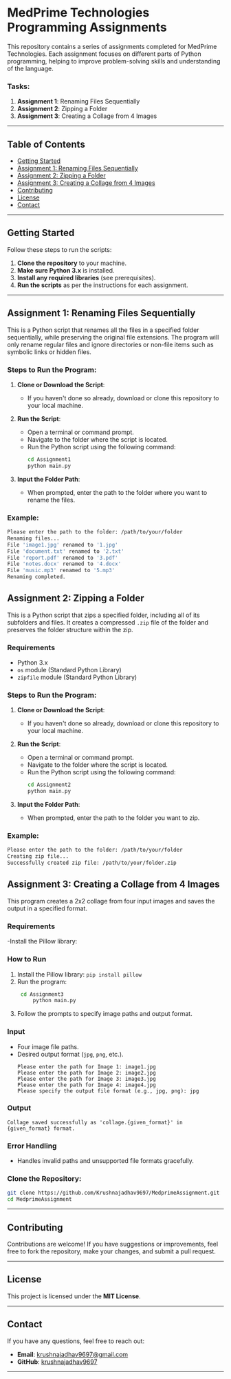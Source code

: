 # MedPrime Technologies Programming Assignments

This repository contains a series of assignments completed for MedPrime Technologies. Each assignment focuses on different parts of Python programming, helping to improve problem-solving skills and understanding of the language.

### Tasks:
1. **Assignment 1**: Renaming Files Sequentially
2. **Assignment 2**: Zipping a Folder
3. **Assignment 3**: Creating a Collage from 4 Images

---

## Table of Contents
- [Getting Started](#getting-started)
- [Assignment 1: Renaming Files Sequentially](#assignment-1-renaming-files-sequentially)
- [Assignment 2: Zipping a Folder](#assignment-2-zipping-a-folder)
- [Assignment 3: Creating a Collage from 4 Images](#assignment-3-creating-a-collage-from-4-images)
- [Contributing](#contributing)
- [License](#license)
- [Contact](#contact)

---

## Getting Started

Follow these steps to run the scripts:

1. **Clone the repository** to your machine.
2. **Make sure Python 3.x** is installed.
3. **Install any required libraries** (see prerequisites).
4. **Run the scripts** as per the instructions for each assignment.

---

## Assignment 1: Renaming Files Sequentially

This is a Python script that renames all the files in a specified folder sequentially, while preserving the original file extensions. The program will only rename regular files and ignore directories or non-file items such as symbolic links or hidden files.

### Steps to Run the Program:

1. **Clone or Download the Script**:
   - If you haven't done so already, download or clone this repository to your local machine.

2. **Run the Script**:
   - Open a terminal or command prompt.
   - Navigate to the folder where the script is located.
   - Run the Python script using the following command:
     ```bash
     cd Assignment1
     python main.py
     ```

3. **Input the Folder Path**:
   - When prompted, enter the path to the folder where you want to rename the files.

### Example:

```bash
Please enter the path to the folder: /path/to/your/folder
Renaming files...
File 'image1.jpg' renamed to '1.jpg'
File 'document.txt' renamed to '2.txt'
File 'report.pdf' renamed to '3.pdf'
File 'notes.docx' renamed to '4.docx'
File 'music.mp3' renamed to '5.mp3'
Renaming completed.
```


## Assignment 2: Zipping a Folder

This is a Python script that zips a specified folder, including all of its subfolders and files. It creates a compressed `.zip` file of the folder and preserves the folder structure within the zip.

### Requirements

- Python 3.x
- `os` module (Standard Python Library)
- `zipfile` module (Standard Python Library)


### Steps to Run the Program:

1. **Clone or Download the Script**:
   - If you haven't done so already, download or clone this repository to your local machine.

2. **Run the Script**:
   - Open a terminal or command prompt.
   - Navigate to the folder where the script is located.
   - Run the Python script using the following command:
     ```bash
	 cd Assignment2
     python main.py
     ```

3. **Input the Folder Path**:
   - When prompted, enter the path to the folder you want to zip.

### Example:

```bash
Please enter the path to the folder: /path/to/your/folder
Creating zip file...
Successfully created zip file: /path/to/your/folder.zip
```

## Assignment 3: Creating a Collage from 4 Images

This program creates a 2x2 collage from four input images and saves the output in a specified format.

### Requirements
-Install the Pillow library:

### How to Run
1. Install the Pillow library:
   `pip install pillow`
2. Run the program:
    ```bash
	 cd Assignment3
         python main.py
     ```
3. Follow the prompts to specify image paths and output format.

### Input
- Four image file paths.
- Desired output format (`jpg`, `png`, etc.).
  ```
  Please enter the path for Image 1: image1.jpg
  Please enter the path for Image 2: image2.jpg
  Please enter the path for Image 3: image3.jpg
  Please enter the path for Image 4: image4.jpg
  Please specify the output file format (e.g., jpg, png): jpg
  ```

### Output
```
Collage saved successfully as 'collage.{given_format}' in {given_format} format.

```

### Error Handling
- Handles invalid paths and unsupported file formats gracefully.





### Clone the Repository:
```bash
git clone https://github.com/Krushnajadhav9697/MedprimeAssignment.git
cd MedprimeAssignment
```



---

## Contributing

Contributions are welcome! If you have suggestions or improvements, feel free to fork the repository, make your changes, and submit a pull request.

---

## License

This project is licensed under the **MIT License**.

---

## Contact

If you have any questions, feel free to reach out:
- **Email**: [krushnajadhav9697@gmail.com](mailto:your-email@example.com)
- **GitHub**: [krushnajadhav9697](https://github.com/yourusername)

---
